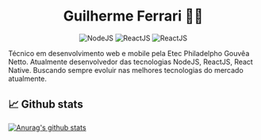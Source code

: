 <h1 align="center">
	Guilherme Ferrari 👨‍💻
</h1>

<p align="center">
 <img alt="NodeJS" src="https://img.shields.io/badge/-NodeJS-brightgreen">
 <img alt="ReactJS" src="https://img.shields.io/badge/-ReactJS-blue">
 <img alt="ReactJS" src="https://img.shields.io/badge/-React%20Native-blueviolet">
</p>

<p>Técnico em desenvolvimento web e mobile pela Etec Philadelpho Gouvêa Netto.
Atualmente desenvolvedor das tecnologias NodeJS, ReactJS, React Native. Buscando sempre evoluir nas melhores tecnologias do mercado atualmente. </p>

## 📈 Github stats
[![Anurag's github stats](https://github-readme-stats.vercel.app/api?username=guiferrari&show_icons=true&theme=radical)](https://github.com/lucashco/github-readme-stats)


<!--
**GuiFerrari/GuiFerrari** is a ✨ _special_ ✨ repository because its `README.md` (this file) appears on your GitHub profile.

Here are some ideas to get you started:

- 🔭 I’m currently working on ...
- 🌱 I’m currently learning ...
- 👯 I’m looking to collaborate on ...
- 🤔 I’m looking for help with ...
- 💬 Ask me about ...
- 📫 How to reach me: ...
- 😄 Pronouns: ...
- ⚡ Fun fact: ...
-->
